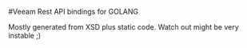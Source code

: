 #Veeam Rest API bindings for GOLANG

Mostly generated from XSD plus static code. Watch out might be very instable ;)